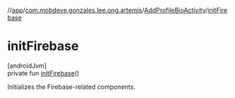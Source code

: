 //[app](../../../index.md)/[com.mobdeve.gonzales.lee.ong.artemis](../index.md)/[AddProfileBioActivity](index.md)/[initFirebase](init-firebase.md)

# initFirebase

[androidJvm]\
private fun [initFirebase](init-firebase.md)()

Initializes the Firebase-related components.
